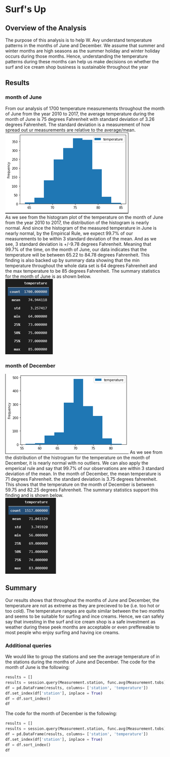 # Surf's Up

## Overview of the Analysis
The purpose of this analysis is to help W. Avy understand temperature patterns in the months of June and December. We assume that summer and winter months are high seasons as the summer holiday and winter holiday occurs during those months. Hence, understanding the temperature patterns during these months can help us make decisions on whether the surf and ice cream shop business is sustainable throughout the year
## Results
### month of June
From our analysis of 1700 temperature measurements throughout the month of June from the year 2010 to 2017, the average temperature during the month of June is 75 degrees Fahrenheit with standard deviation of 3.26 degrees Fahrenheit. The standard deviation is a measurement of how spread out ur measurements are relative to the average/mean.
</br>
![June_hist](hist_june.PNG)
</br>
As we see from the histogram plot of the temperature on the month of June from the year 2010 to 2017, the distribution of the histogram is nearly normal. And since the histogram of the measured temperature in June is nearly normal, by the Empirical Rule, we expect 99.7% of our measurements to be within 3 standard deviation of the mean. And as we see, 3 standard deviation is +/-9.78 degrees Fahrenheit. Meaning that 99.7% of the time, on the month of June, our data indicates that the temperature will be between 65.22 to 84.78 degrees Fahrenheit. This finding is also backed up by summary data showing that the min temperature throughout the whole data set is 64 degrees Fahrenheit and the max temperature to be 85 degrees Fahrenheit. The summary statistics for the month of June is as shown below.
</br>
![june_summary](june_summary.PNG)
</br>
### month of December
![December_Hist](hist_december.PNG)
As we see from the distribution of the histrogram for the temperature on the month of December, it is nearly normal with no outliers. We can also apply the emperical rule and say that 99.7% of our observations are within 3 standard deviation of the mean. In the month of December, the mean temperature is 71 degrees Fahrenheit. the standard deviation is 3.75 degrees fahrenheit. This shows that the temperature on the month of December is between 59.75 and 82.25 degrees Fahrenheit. The summary statistics support this finding and is shown below.
</br>
![December_summary](december_summary.PNG)
## Summary
Our results shows that throughout the months of June and December, the temperature are not as extreme as they are precieved to be (i.e. too hot or too cold). The temperature ranges are quite similar between the two months and seems to be suitable for surfing and ince creams. Hence, we can safely say that investing in the surf and ice cream shop is a safe investment as weather during these peek months are acceptable or even preffereable to most people who enjoy surfing and having ice creams.

### Additional queries
We would like to group the stations and see the average temperature of in the stations during the months of June and December. The code for the month of June is the following:
</br>
```python
results = []
results = session.query(Measurement.station, func.avg(Measurement.tobs)).filter(extract('month', Measurement.date) == 6).group_by(Measurement.station).all()
df = pd.DataFrame(results, columns= ['station', 'temperature'])
df.set_index(df['station'], inplace = True)
df = df.sort_index()
df 
```
The code for the month of December is the following:
</br>
```python
results = []
results = session.query(Measurement.station, func.avg(Measurement.tobs)).filter(extract('month', Measurement.date) == 12).group_by(Measurement.station).all()
df = pd.DataFrame(results, columns= ['station', 'temperature'])
df.set_index(df['station'], inplace = True)
df = df.sort_index()
df 
```
